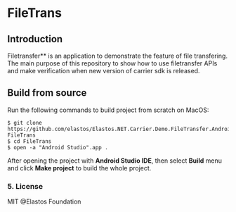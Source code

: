 # FileTrans

## Introduction

Filetransfer** is an application to demonstrate the feature of file transfering.  The main purpose of this repository to show how to use filetransfer APIs and make verification when new version of carrier sdk is released.

## Build from source

Run the following commands to build project from scratch on MacOS:
```
$ git clone https://github.com/elastos/Elastos.NET.Carrier.Demo.FileTransfer.Android FileTrans
$ cd FileTrans
$ open -a "Android Studio".app .
```
After opening the project with **Android Studio IDE**,   then select **Build** menu and click **Make project** to build the whole project.

### 5. License
MIT @Elastos Foundation


